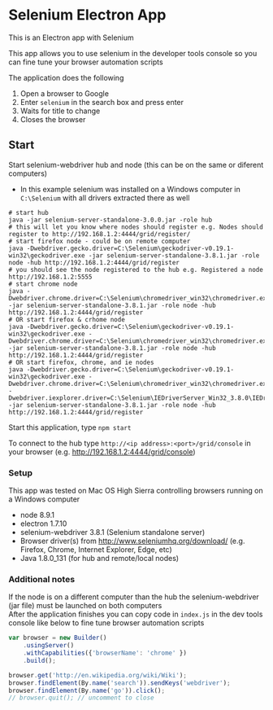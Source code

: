 # Selenium Electron App

This is an Electron app with Selenium

This app allows you to use selenium in the developer tools console so you can fine tune your browser automation scripts  

The application does the following  
1. Open a browser to Google  
2. Enter `selenium` in the search box and press enter  
3. Waits for title to change  
4. Closes the browser  

## Start
Start selenium-webdriver hub and node (this can be on the same or diferent computers)
- In this example selenium was installed on a Windows computer in `C:\Selenium` with all drivers extracted there as well
```shell
# start hub
java -jar selenium-server-standalone-3.0.0.jar -role hub
# this will let you know where nodes should register e.g. Nodes should register to http://192.168.1.2:4444/grid/register/
# start firefox node - could be on remote computer
java -Dwebdriver.gecko.driver=C:\Selenium\geckodriver-v0.19.1-win32\geckodriver.exe -jar selenium-server-standalone-3.8.1.jar -role node -hub http://192.168.1.2:4444/grid/register
# you should see the node registered to the hub e.g. Registered a node http://192.168.1.2:5555
# start chrome node
java -Dwebdriver.chrome.driver=C:\Selenium\chromedriver_win32\chromedriver.exe -jar selenium-server-standalone-3.8.1.jar -role node -hub http://192.168.1.2:4444/grid/register
# OR start firefox & crhome node
java -Dwebdriver.gecko.driver=C:\Selenium\geckodriver-v0.19.1-win32\geckodriver.exe -Dwebdriver.chrome.driver=C:\Selenium\chromedriver_win32\chromedriver.exe -jar selenium-server-standalone-3.8.1.jar -role node -hub http://192.168.1.2:4444/grid/register
# OR start firefox, chrome, and ie nodes
java -Dwebdriver.gecko.driver=C:\Selenium\geckodriver-v0.19.1-win32\geckodriver.exe -Dwebdriver.chrome.driver=C:\Selenium\chromedriver_win32\chromedriver.exe -Dwebdriver.iexplorer.driver=C:\Selenium\IEDriverServer_Win32_3.8.0\IEDriverServer.exe -jar selenium-server-standalone-3.8.1.jar -role node -hub http://192.168.1.2:4444/grid/register
```
  
Start this application, type `npm start`  
  
To connect to the hub type `http://<ip address>:<port>/grid/console` in your browser (e.g. http://192.168.1.2:4444/grid/console)  
  
### Setup
This app was tested on Mac OS High Sierra controlling browsers running on a Windows computer  
- node 8.9.1  
- electron 1.7.10  
- selenium-webdriver 3.8.1 (Selenium standalone server)  
- Browser driver(s) from http://www.seleniumhq.org/download/ (e.g. Firefox, Chrome, Internet Explorer, Edge, etc)  
- Java 1.8.0_131 (for hub and remote/local nodes)  

### Additional notes
If the node is on a different computer than the hub the selenium-webdriver (jar file) must be launched on both computers  
After the application finishes you can copy code in `index.js` in the dev tools console like below to fine tune browser automation scripts
```javascript
var browser = new Builder()
    .usingServer()
    .withCapabilities({'browserName': 'chrome' })
    .build();

browser.get('http://en.wikipedia.org/wiki/Wiki');
browser.findElement(By.name('search')).sendKeys('webdriver');
browser.findElement(By.name('go')).click();
// browser.quit(); // uncomment to close
```


